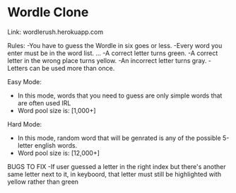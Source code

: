 # Wordle Clone 

Link: wordlerush.herokuapp.com

Rules: 
-You have to guess the Wordle in six goes or less.
-Every word you enter must be in the word list. ...
-A correct letter turns green.
-A correct letter in the wrong place turns yellow.
-An incorrect letter turns gray.
-Letters can be used more than once.

Easy Mode:
 - In this mode, words that you need to guess are only simple words that are often used IRL
 - Word pool size is: [1,000+]

Hard Mode:
 - In this mode, random word that will be genrated is any of the possible 5-letter english words.
 - Word pool size is: [12,000+]




BUGS TO FIX
-If user guessed a letter in the right index but there's another 
same letter next to it, in keyboord, that letter must still be highlighted with yellow rather than green
